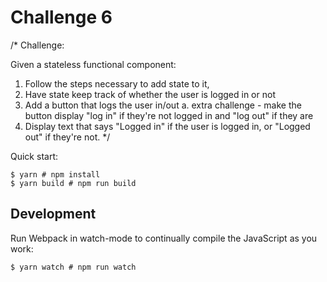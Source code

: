 # Challenge 6

/*
Challenge:

Given a stateless functional component:
1. Follow the steps necessary to add state to it,
2. Have state keep track of whether the user is logged in or not
3. Add a button that logs the user in/out
    a. extra challenge - make the button display "log in" if they're not logged in and "log out" if they are
4. Display text that says "Logged in" if the user is logged in, or "Logged out" if they're not.
*/

Quick start:

```
$ yarn # npm install
$ yarn build # npm run build
````

## Development

Run Webpack in watch-mode to continually compile the JavaScript as you work:

```
$ yarn watch # npm run watch
```


